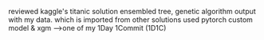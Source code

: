 reviewed kaggle's titanic solution
ensembled tree, genetic algorithm output with my data. which is imported from other solutions
used pytorch custom model & xgm
-->one of my 1Day 1Commit (1D1C)
